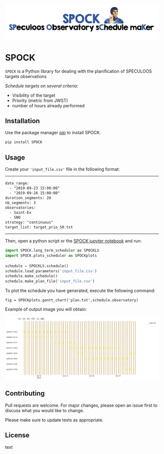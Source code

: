 

![Test Image 1](logo_SPOCK_2.png)


# SPOCK

`SPOCK` is a Python library for dealing with the planification of SPECULOOS targets observations

*Schedule targets on several criteria:*
*  Visibility of the target
*  Priority (metric from JWST)
*  number of hours already performed

## Installation

Use the package manager [pip]() to install SPOCK.

```bash
pip install SPOCK
```

## Usage

Create your `'input_file.csv'` file in the following format:

--- 
    date_range: 
      - "2019-09-23 15:00:00"
      - "2019-09-26 15:00:00"
    duration_segments: 20
    nb_segments: 3
    observatories: 
      - Saint-Ex
      - SNO
    strategy: "continuous"
    target_list: target_prio_50.txt
---

Then, open a python script or the [SPOCK jupyter notebook]() and run:

```python
import SPOCK.long_term_scheduler as SPOCKLS
import SPOCK.plots_scheduler as SPOCKplots

schedule = SPOCKLS.schedule()
schedule.load_parameters('input_file.csv')
schedule.make_schedule()
schedule.make_plan_file('input_file.csv')
```

To plot the schedule you  have generated, execute the following command:

```
fig = SPOCKplots.gantt_chart('plan.txt',schedule.observatory)
```

Example of output image you will obtain:


![Test Image 1](schedule_example.png)


## Contributing
Pull requests are welcome. For major changes, please open an issue first to discuss what you would like to change.

Please make sure to update tests as appropriate.

## License

<span style=“color:red;”> text </span>